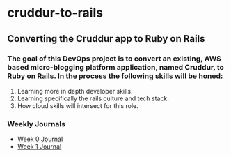 # cruddur-to-rails
## Converting the Cruddur app to Ruby on Rails
### The goal of this DevOps project is to convert an existing, AWS based micro-blogging platform application, named Cruddur, to Ruby on Rails. In the process the following skills will be honed:
1) Learning more in depth developer skills.
2) Learning specifically the rails culture and tech stack.
3) How cloud skills will intersect for this role.


### Weekly Journals
- [Week 0 Journal](journal/week0.md)
- [Week 1 Journal](journal/week1.md)
